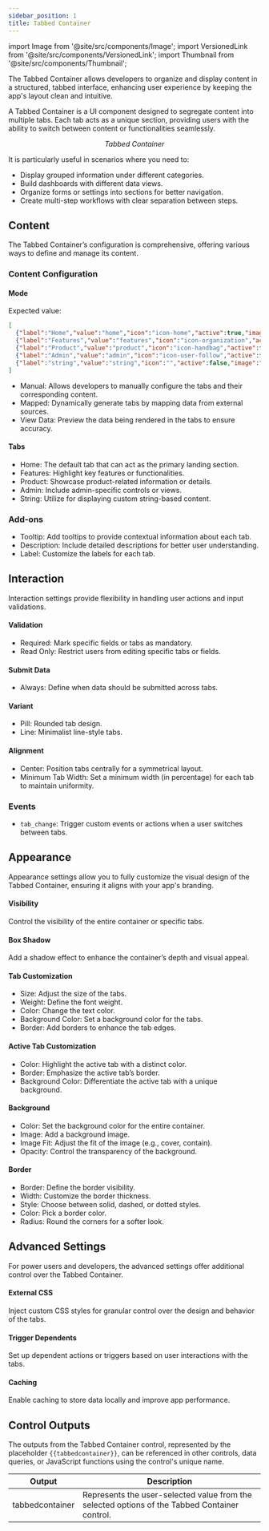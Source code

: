 ```yaml
---
sidebar_position: 1
title: Tabbed Container
---
```


import Image from '@site/src/components/Image';
import VersionedLink from '@site/src/components/VersionedLink';
import Thumbnail from '@site/src/components/Thumbnail';

The Tabbed Container allows developers to organize and display content in a structured, tabbed interface, enhancing user experience by keeping the app's layout clean and intuitive. 

A Tabbed Container is a UI component designed to segregate content into multiple tabs. Each tab acts as a unique section, providing users with the ability to switch between content or functionalities seamlessly. 

<figure>
  <Thumbnail src="/img/reference/controls/tabbed-container/tabbed-container.png" alt="tabbed-container" />
  <figcaption align = "center"><i>Tabbed Container</i></figcaption>
</figure>


It is particularly useful in scenarios where you need to:
- Display grouped information under different categories.
- Build dashboards with different data views.
- Organize forms or settings into sections for better navigation.
- Create multi-step workflows with clear separation between steps.

## Content

The Tabbed Container’s configuration is comprehensive, offering various ways to define and manage its content. 

### Content Configuration

<figure>
  <Thumbnail src="/img/reference/controls/tabbed-container/content.png" alt="tabbed-container" />
</figure>


#### Mode

Expected value:
```json
[
  {"label":"Home","value":"home","icon":"icon-home","active":true,"image":""},
  {"label":"Features","value":"features","icon":"icon-organization","active":false,"image":""},
  {"label":"Product","value":"product","icon":"icon-handbag","active":false,"image":""},
  {"label":"Admin","value":"admin","icon":"icon-user-follow","active":false,"image":""},
  {"label":"string","value":"string","icon":"","active":false,"image":""}
]
```

- Manual: Allows developers to manually configure the tabs and their corresponding content.
- Mapped: Dynamically generate tabs by mapping data from external sources.
- View Data: Preview the data being rendered in the tabs to ensure accuracy.

#### Tabs
- Home: The default tab that can act as the primary landing section.
- Features: Highlight key features or functionalities.
- Product: Showcase product-related information or details.
- Admin: Include admin-specific controls or views.
- String: Utilize for displaying custom string-based content.

### Add-ons
- Tooltip: Add tooltips to provide contextual information about each tab.
- Description: Include detailed descriptions for better user understanding.
- Label: Customize the labels for each tab.

## Interaction
Interaction settings provide flexibility in handling user actions and input validations.

<figure>
  <Thumbnail src="/img/reference/controls/tabbed-container/interaction.png" alt="tabbed-container" />
</figure>

#### Validation
- Required: Mark specific fields or tabs as mandatory.
- Read Only: Restrict users from editing specific tabs or fields.

#### Submit Data
- Always: Define when data should be submitted across tabs.

#### Variant
- Pill: Rounded tab design.
- Line: Minimalist line-style tabs.

#### Alignment
- Center: Position tabs centrally for a symmetrical layout.
- Minimum Tab Width: Set a minimum width (in percentage) for each tab to maintain uniformity.

### Events
- `tab_change`: Trigger custom events or actions when a user switches between tabs.

## Appearance
Appearance settings allow you to fully customize the visual design of the Tabbed Container, ensuring it aligns with your app's branding.

#### Visibility
Control the visibility of the entire container or specific tabs.

#### Box Shadow
Add a shadow effect to enhance the container’s depth and visual appeal.

#### Tab Customization
- Size: Adjust the size of the tabs.
- Weight: Define the font weight.
- Color: Change the text color.
- Background Color: Set a background color for the tabs.
- Border: Add borders to enhance the tab edges.

#### Active Tab Customization
- Color: Highlight the active tab with a distinct color.
- Border: Emphasize the active tab’s border.
- Background Color: Differentiate the active tab with a unique background.

#### Background
- Color: Set the background color for the entire container.
- Image: Add a background image.
- Image Fit: Adjust the fit of the image (e.g., cover, contain).
- Opacity: Control the transparency of the background.

#### Border
- Border: Define the border visibility.
- Width: Customize the border thickness.
- Style: Choose between solid, dashed, or dotted styles.
- Color: Pick a border color.
- Radius: Round the corners for a softer look.

## Advanced Settings
For power users and developers, the advanced settings offer additional control over the Tabbed Container.

#### External CSS
Inject custom CSS styles for granular control over the design and behavior of the tabs.

#### Trigger Dependents
Set up dependent actions or triggers based on user interactions with the tabs.

#### Caching
Enable caching to store data locally and improve app performance.


## Control Outputs

The outputs from the Tabbed Container control, represented by the placeholder `{{tabbedcontainer}}`, can be referenced in other controls, data queries, or JavaScript functions using the control's unique name.



| Output | Description |
| --- | ---|
| tabbedcontainer | Represents the user-selected value from the selected options of the Tabbed Container control. |


